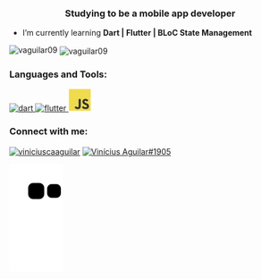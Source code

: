<h3 align="center">Studying to be a mobile app developer</h3>

- I’m currently learning **Dart | Flutter | BLoC State Management**

<p><img align="left" src="https://github-readme-stats.vercel.app/api/top-langs?username=vaguilar09&show_icons=true&locale=en&layout=compact" alt="vaguilar09" /></p>

<p>&nbsp;<img align="center" src="https://github-readme-stats.vercel.app/api?username=vaguilar09&show_icons=true&locale=en" alt="vaguilar09" /></p>

<h3 align="left">Languages and Tools:</h3>
<p align="left"> <a href="https://dart.dev" target="_blank" rel="noreferrer"> <img src="https://www.vectorlogo.zone/logos/dartlang/dartlang-icon.svg" alt="dart" width="40" height="40"/> </a> <a href="https://flutter.dev" target="_blank" rel="noreferrer"> <img src="https://www.vectorlogo.zone/logos/flutterio/flutterio-icon.svg" alt="flutter" width="40" height="40"/> </a> <a href="https://developer.mozilla.org/en-US/docs/Web/JavaScript" target="_blank" rel="noreferrer"> <img src="https://raw.githubusercontent.com/devicons/devicon/master/icons/javascript/javascript-original.svg" alt="javascript" width="40" height="40"/> </a> </p>

<h3 align="left">Connect with me:</h3>
<p align="left">
<a href="https://linkedin.com/in/viniciuscaaguilar" target="blank"><img align="center" src="https://raw.githubusercontent.com/rahuldkjain/github-profile-readme-generator/master/src/images/icons/Social/linked-in-alt.svg" alt="viniciuscaaguilar" height="30" width="40" /></a>
<a href="https://discord.gg/Vinícius Aguilar#1905" target="blank"><img align="center" src="https://raw.githubusercontent.com/rahuldkjain/github-profile-readme-generator/master/src/images/icons/Social/discord.svg" alt="Vinícius Aguilar#1905" height="30" width="40" /></a>
</p>

![Snake animation](https://github.com/rafaballerini/rafaballerini/blob/output/github-contribution-grid-snake.svg)
